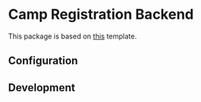 # Camp Registration Backend

This package is based on [this](https://github.com/antonio-lazaro/prisma-express-typescript-boilerplate) template.

## Configuration

## Development
